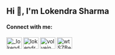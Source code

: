 <h2 align="left">Hi 👋, I'm Lokendra Sharma</h2>
<h4 align="left">Connect with me:</h4>
<p align="left">
<a href="https://twitter.com/_lokendrasharma" target="blank"><img align="center" src="https://raw.githubusercontent.com/rahuldkjain/github-profile-readme-generator/master/src/images/icons/Social/twitter.svg" alt="_lokendrasharma" height="30" width="40" /></a>
<a href="https://linkedin.com/in/lokendraforever" target="blank"><img align="center" src="https://raw.githubusercontent.com/rahuldkjain/github-profile-readme-generator/master/src/images/icons/Social/linked-in-alt.svg" alt="lokendraforever" height="30" width="40" /></a>
<a href="https://www.codechef.com/users/volvein" target="blank"><img align="center" src="https://cdn.jsdelivr.net/npm/simple-icons@3.1.0/icons/codechef.svg" alt="volvein" height="30" width="40" /></a>
<a href="https://discord.gg/wtSZBe9J" target="blank"><img align="center" src="https://raw.githubusercontent.com/rahuldkjain/github-profile-readme-generator/master/src/images/icons/Social/discord.svg" alt="wtSZBe9J" height="30" width="40" /></a>
</p>
